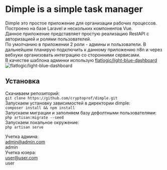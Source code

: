 # Dimple is a simple task manager

Dimple это простое приложение для организации рабочих процессов.  
Построено на базе Laravel и нескольких компонентов Vue.  
Данное приложение представляет простую реализацию RestAPI с авторизацией и ролями пользователей.   
По умолчанию в приложении 2 роли - админы и пользователи.
В дальнейшем планирую подключить к данному приложению n8n и через вебхуки организовать интеграцию со сторонними сервисами.  
В качестве шаблона админки использую [flatlogic/light-blue-dashboard](https://github.com/flatlogic/light-blue-dashboard)
![flatlogic/light-blue-dashboard](https://user-images.githubusercontent.com/24964748/47848874-c4dc8800-dde0-11e8-93e7-a78c1e098207.png "Скрин")


## Установка

Скачиваем репозиторий:  
`git clone https://github.com/cryptoprof/dimple.git`  
Запускаем установку зависимостей в директории dimple:  
`composer install && npm install`  
Запускаем миграции и заполняем базу дефолтными пользователями:  
`php artisan:migrate --seed`  
Запускаем локальное окружение:  
`php artisan serve`  


Учетка админа:  
admin@admin.com  
admin  
Учетка юзера:  
user@user.com  
user
